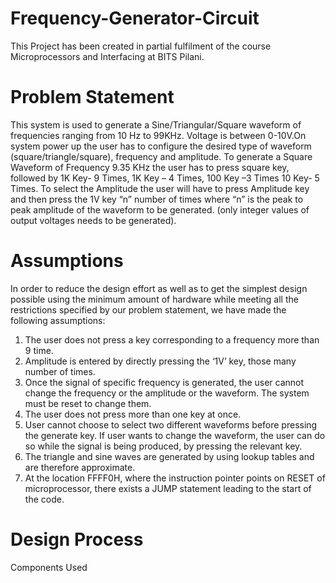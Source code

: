 # Frequency-Generator-Circuit
This Project has been created in partial fulfilment of the course Microprocessors and Interfacing at BITS Pilani.
# Problem Statement
This system is used to generate a Sine/Triangular/Square waveform of frequencies ranging from 10 Hz to 99KHz. Voltage is between 0-10V.On system power up the user has to configure the desired type of waveform (square/triangle/square), frequency and amplitude. To generate a Square Waveform
of Frequency 9.35 KHz the user has to press square key, followed by 1K Key- 9 Times, 1K Key – 4 Times, 100 Key –3 Times 10 Key- 5 Times. To select the Amplitude the user will have to press Amplitude key and then press the 1V key “n” number of times where “n” is the peak to peak amplitude of the waveform to be generated. (only integer values of output voltages needs to be generated).
# Assumptions
In order to reduce the design effort as well as to get the simplest design possible using the minimum amount of hardware while meeting all the restrictions specified by our problem statement, we have made the following assumptions:
1. The user does not press a key corresponding to a frequency more than 9 time.
2. Amplitude is entered by directly pressing the ‘1V’ key, those many number of times.
3. Once the signal of specific frequency is generated, the user cannot change the frequency or the amplitude or the waveform. The system must be reset to change them.
4. The user does not press more than one key at once.
5. User cannot choose to select two different waveforms before pressing the generate key. If user wants to change the waveform, the user can do so while the signal is being produced, by pressing the relevant key.
6. The triangle and sine waves are generated by using lookup tables and are therefore approximate.
7. At the location FFFF0H, where the instruction pointer points on RESET of microprocessor, there exists a JUMP statement leading to the start of the code.
# Design Process
Components Used




